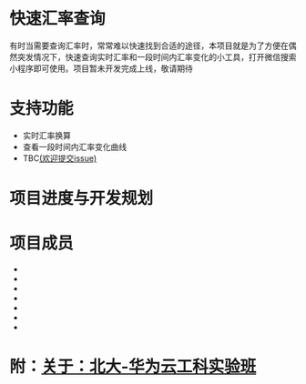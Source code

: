 # 快速汇率查询
有时当需要查询汇率时，常常难以快速找到合适的途径，本项目就是为了方便在偶然突发情况下，快速查询实时汇率和一段时间内汇率变化的小工具，打开微信搜索小程序即可使用。项目暂未开发完成上线，敬请期待

# 支持功能
+ 实时汇率换算
+ 查看一段时间内汇率变化曲线
+ TBC[(欢迎提交issue)](issue)

# 项目进度与开发规划

# 项目成员
+
+
+
+
+
+
+

# 附：[关于：北大-华为云工科实验班]()
